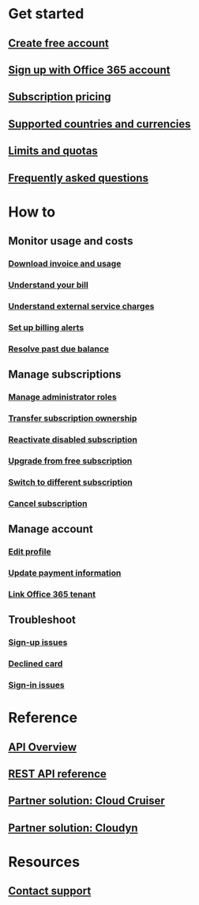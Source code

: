 # Get started
## [Create free account](https://azure.microsoft.com/free/)
## [Sign up with Office 365 account](../billing-use-existing-office-365-account-azure-subscription.md)
## [Subscription pricing](https://azure.microsoft.com/pricing/)
## [Supported countries and currencies](../billing-countries-and-currencies.md)
## [Limits and quotas](../azure-subscription-service-limits.md)
## [Frequently asked questions](../billing-subscription-faq.md)
# How to
## Monitor usage and costs
### [Download invoice and usage](../billing-download-azure-invoice-daily-usage-date.md)
### [Understand your bill](billing-understand-your-bill.md)
### [Understand external service charges](../billing-understand-your-azure-marketplace-charges.md)
### [Set up billing alerts](../billing-set-up-alerts.md)
### [Resolve past due balance](../billing-azure-subscription-past-due-balance.md)
## Manage subscriptions
### [Manage administrator roles](../billing-add-change-azure-subscription-administrator.md)
### [Transfer subscription ownership](../billing-subscription-transfer.md)
### [Reactivate disabled subscription](../billing-subscription-become-disable.md)
### [Upgrade from free subscription](../billing-upgrade-azure-subscription.md)
### [Switch to different subscription](../billing-how-to-switch-azure-offer.md)
### [Cancel subscription](../billing-how-to-cancel-azure-subscription.md)
## Manage account
### [Edit profile](../billing-how-to-change-azure-account-profile.md)
### [Update payment information](../billing-how-to-change-credit-card.md)
### [Link  Office 365 tenant](../billing-add-office-365-tenant-to-azure-subscription.md)
## Troubleshoot
### [Sign-up issues](../billing-troubleshoot-azure-sign-up-issues.md)
### [Declined card](../billing-credit-card-fails-during-azure-sign-up.md)
### [Sign-in issues](../billing-cannot-login-subscription.md)

# Reference
## [API Overview](../billing-usage-rate-card-overview.md)
## [REST API reference](https://msdn.microsoft.com/en-us/library/azure/1ea5b323-54bb-423d-916f-190de96c6a3c)
## [Partner solution: Cloud Cruiser](../billing-usage-rate-card-partner-solution-cloudcruiser.md)
## [Partner solution: Cloudyn](../billing-usage-rate-card-partner-solution-cloudyn.md)

# Resources
## [Contact support](../billing-how-to-create-billing-support-ticket.md)